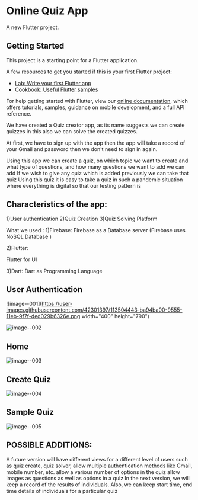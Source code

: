# Online Quiz App

A new Flutter project.

## Getting Started

This project is a starting point for a Flutter application.

A few resources to get you started if this is your first Flutter project:

- [Lab: Write your first Flutter app](https://flutter.dev/docs/get-started/codelab)
- [Cookbook: Useful Flutter samples](https://flutter.dev/docs/cookbook)

For help getting started with Flutter, view our
[online documentation](https://flutter.dev/docs), which offers tutorials,
samples, guidance on mobile development, and a full API reference.

We have created a Quiz creator app, as its name suggests we can create
quizzes in this also we can solve the created quizzes.

At first, we have to sign up with the app then the app will take a record of
your Gmail and password then we don't need to sign in again.

Using this app we can create a quiz, on which topic we want to create
and what type of questions, and how many questions we want to add we can add
If we wish to give any quiz which is added previously we can take that
quiz
Using this quiz it is easy to take a quiz in such a pandemic situation
where everything is digital so that our testing pattern is

## Characteristics of the app:

1)User authentication
2)Quiz Creation
3)Quiz Solving Platform

What we used :
1)Firebase:
Firebase as a Database server (Firebase uses NoSQL Database )

2)Flutter:

Flutter for UI

3)Dart:
Dart as Programming Language

## User Authentication


![image--001](https://user-images.githubusercontent.com/42301397/113504443-ba94ba00-9555-11eb-9f7f-ded029b6326e.png width="400" height="790")

![image--002](https://user-images.githubusercontent.com/42301397/113504453-cc765d00-9555-11eb-9e5a-24f7fbf97c88.png)


## Home



![image--003](https://user-images.githubusercontent.com/42301397/113504477-f465c080-9555-11eb-8d2b-287cb7ce1bee.png)


## Create Quiz



![image--004](https://user-images.githubusercontent.com/42301397/113504480-f9c30b00-9555-11eb-8114-bfabc298db86.png)


## Sample Quiz



![image--005](https://user-images.githubusercontent.com/42301397/113504484-ff205580-9555-11eb-9375-c622225fd55c.png)



## POSSIBLE ADDITIONS:

A future version will have different views for a different level of
users such as quiz create, quiz solver,
allow multiple authentication methods like Gmail, mobile
number, etc.
allow a various number of options in the quiz
allow images as questions as well as options in a quiz
In the next version, we will keep a record of the results of
individuals.
Also, we can keep start time, end time details of individuals for a
particular quiz



